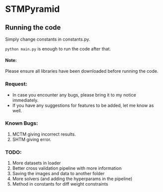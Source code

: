 # STMPyramid
## Running the code
Simply change constants in constants.py.


```python main.py``` is enough to run the code after that.

#### Note:
Please ensure all libraries have been downloaded before running the code.

### Request:
- In case you encounter any bugs, please bring it to my notice immediately.
- If you have any suggestions for features to be added, let me know as well.

### Known Bugs:
1. MCTM giving incorrect results.
2. SHTM giving error.

### TODO:
1. More datasets in loader
2. Better cross validation pipeline with more information
3. Saving the images and data to another folder
4. More solvers (and adding the hyperparams in the pipeline)
5. Method in constants for diff weight constraints
